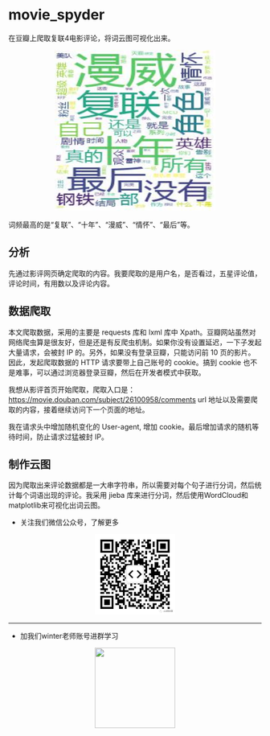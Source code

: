 # movie_spyder
在豆瓣上爬取复联4电影评论，将词云图可视化出来。

<div align="center">
<img src="./f2.jpg" height="320" width="320" >
</div>

词频最高的是“复联”、“十年”、“漫威”、“情怀”、“最后”等。
## 分析
先通过影评网页确定爬取的内容。我要爬取的是用户名，是否看过，五星评论值，评论时间，有用数以及评论内容。

## 数据爬取
本文爬取数据，采用的主要是 requests 库和 lxml 库中 Xpath。豆瓣网站虽然对网络爬虫算是很友好，但是还是有反爬虫机制。如果你没有设置延迟，一下子发起大量请求，会被封 IP 的。另外，如果没有登录豆瓣，只能访问前 10 页的影片。因此，发起爬取数据的 HTTP 请求要带上自己账号的 cookie。搞到 cookie 也不是难事，可以通过浏览器登录豆瓣，然后在开发者模式中获取。

我想从影评首页开始爬取，爬取入口是：https://movie.douban.com/subject/26100958/comments
url 地址以及需要爬取的内容，接着继续访问下一个页面的地址。

我在请求头中增加随机变化的 User-agent, 增加 cookie。最后增加请求的随机等待时间，防止请求过猛被封 IP。

## 制作云图
因为爬取出来评论数据都是一大串字符串，所以需要对每个句子进行分词，然后统计每个词语出现的评论。我采用 jieba 库来进行分词，然后使用WordCloud和matplotlib来可视化出词云图。



*  关注我们微信公众号，了解更多
<div align="center">
<img src="https://raw.githubusercontent.com/lidabing/AirView/master/WechatIMG1.jpeg" height="160" width="160" >
</div>

---
*  加我们winter老师账号进群学习
<div align="center">
<img src="https://raw.githubusercontent.com/binaryacademy/tf-pose-estimation/master/winter.jpeg" height="160" width="160" >
</div>

